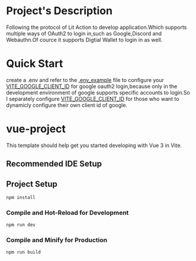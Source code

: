 
# Project's Description
Following the protocol of Lit Action to develop application.Which supports multiple ways of OAuth2 to login in,such as Google,Discord and Webauthn.Of cource it supports Digtial Wallet to login in as well.

# Quick Start

create a .env and refer to the [.env_example](https://github.com/phanker/MFA-LIT-APP/blob/main/.env.example) file to configure your [VITE_GOOGLE_CLIENT_ID](https://github.com/phanker/MFA-LIT-APP/blob/main/.env.example#L=1) for google oauth2 login,because only in the development environment of google supports specific accounts to login.So I separately configure [VITE_GOOGLE_CLIENT_ID](https://github.com/phanker/MFA-LIT-APP/blob/main/.env.example#L=1) for those who want to dynamicly configure their own client id of google.  

# vue-project

This template should help get you started developing with Vue 3 in Vite.

## Recommended IDE Setup

## Project Setup

```sh
npm install
```

### Compile and Hot-Reload for Development

```sh
npm run dev
```

### Compile and Minify for Production

```sh
npm run build
```
